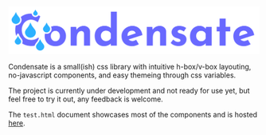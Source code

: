 ![Condensate](logo.svg)

Condensate is a small(ish) css library with intuitive h-box/v-box layouting, no-javascript components, and easy themeing through css variables.

The project is currently under development and not ready for use yet, but feel free to try it out, any feedback is welcome.

The `test.html` document showcases most of the components and is hosted [here](https://icosahunter.github.io/condensate/).